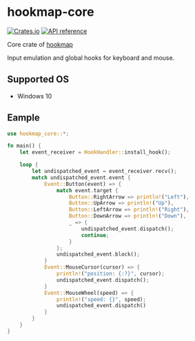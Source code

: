 # hookmap-core

[![Crates.io](https://img.shields.io/crates/v/hookmap-core.svg)](https://crates.io/crates/hookmap-core)
[![API reference](https://docs.rs/hookmap-core/badge.svg)](https://docs.rs/hookmap-core)

Core crate of [hookmap](https://crates.io/crates/hookmap)

Input emulation and global hooks for keyboard and mouse.

## Supported OS

* Windows 10

## Eample

```rust
use hookmap_core::*;

fn main() {
    let event_receiver = HookHandler::install_hook();

    loop {
        let undispatched_event = event_receiver.recv();
        match undispatched_event.event {
            Event::Button(event) => {
                match event.target {
                    Button::RightArrow => println!("Left"),
                    Button::UpArrow => println!("Up"),
                    Button::LeftArrow => println!("Right"),
                    Button::DownArrow => println!("Down"),
                    _ => {
                        undispatched_event.dispatch();
                        continue;
                    }
                };
                undispatched_event.block();
            }
            Event::MouseCursor(cursor) => {
                println!("position: {:?}", cursor);
                undispatched_event.dispatch();
            }
            Event::MouseWheel(speed) => {
                println!("speed: {}", speed);
                undispatched_event.dispatch()
            }
        }
    }
}
```
